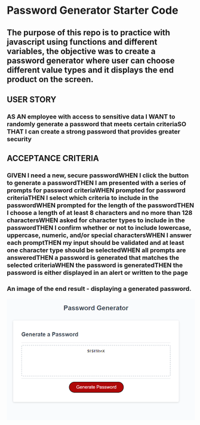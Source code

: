 # Password Generator Starter Code

## The purpose of this repo is to practice with javascript using functions and different variables, the objective was to create a password generator where user can choose different value types and it displays the end product on the screen.

## USER STORY

### AS AN employee with access to sensitive data </b> I WANT to randomly generate a password that meets certain criteria</b>SO THAT I can create a strong password that provides greater security

## ACCEPTANCE CRITERIA

### GIVEN I need a new, secure password</b>WHEN I click the button to generate a password</b>THEN I am presented with a series of prompts for password criteria</b>WHEN prompted for password criteria</b>THEN I select which criteria to include in the password</b>WHEN prompted for the length of the password</b>THEN I choose a length of at least 8 characters and no more than 128 characters</b>WHEN asked for character types to include in the password</b>THEN I confirm whether or not to include lowercase, uppercase, numeric, and/or special characters</b>WHEN I answer each prompt</b>THEN my input should be validated and at least one character type should be selected</b>WHEN all prompts are answered</b>THEN a password is generated that matches the selected criteria</b>WHEN the password is generated</b>THEN the password is either displayed in an alert or written to the page</b>

### An image of the end result - displaying a generated password.
![image](website.png)